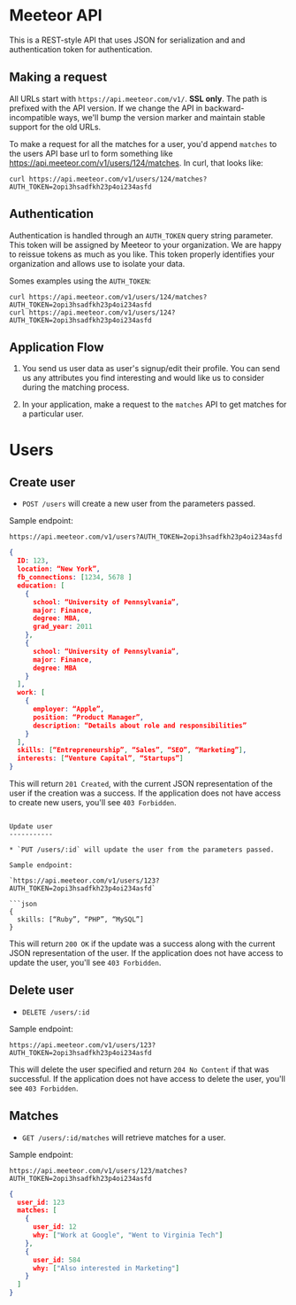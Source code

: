 Meeteor API
==========

This is a REST-style API that uses JSON for serialization and and authentication token for authentication.

Making a request
----------------

All URLs start with `https://api.meeteor.com/v1/`. **SSL only**. The path is prefixed with the API version. If we change the API in backward-incompatible ways, we'll bump the version marker and maintain stable support for the old URLs.

To make a request for all the matches for a user, you'd append `matches` to the users API base url to form something like https://api.meeteor.com/v1/users/124/matches. In curl, that looks like:

```shell
curl https://api.meeteor.com/v1/users/124/matches?AUTH_TOKEN=2opi3hsadfkh23p4oi234asfd
```

Authentication
--------------

Authentication is handled through an `AUTH_TOKEN` query string parameter. This token will be assigned by Meeteor to your organization. We are happy to reissue tokens as much as you like. This token properly identifies your organization and allows use to isolate your data.

Somes examples using the `AUTH_TOKEN`:

```shell
curl https://api.meeteor.com/v1/users/124/matches?AUTH_TOKEN=2opi3hsadfkh23p4oi234asfd
curl https://api.meeteor.com/v1/users/124?AUTH_TOKEN=2opi3hsadfkh23p4oi234asfd
```

Application Flow
----------------

1. You send us user data as user's signup/edit their profile. You can send us any attributes you find interesting and would like us to consider during the matching process.

2. In your application, make a request to the `matches` API to get matches for a particular user.


Users
=====

Create user
-----------

* `POST /users` will create a new user from the parameters passed.

Sample endpoint:

`https://api.meeteor.com/v1/users?AUTH_TOKEN=2opi3hsadfkh23p4oi234asfd`

```json
{
  ID: 123,
  location: “New York”,
  fb_connections: [1234, 5678 ]
  education: [
    {
      school: “University of Pennsylvania”,
      major: Finance,
      degree: MBA,
      grad_year: 2011
    },
    {
      school: “University of Pennsylvania”,
      major: Finance,
      degree: MBA
    }
  ],
  work: [
    {
      employer: “Apple”,
      position: “Product Manager”,
      description: “Details about role and responsibilities”
    }
  ],
  skills: [“Entrepreneurship”, “Sales”, “SEO”, “Marketing”],
  interests: [“Venture Capital”, “Startups”]
}

```
This will return `201 Created`, with the current JSON representation of the user if the creation was a success. If the application does not have access to create new users, you'll see `403 Forbidden`.
```

Update user
-----------

* `PUT /users/:id` will update the user from the parameters passed.

Sample endpoint:

`https://api.meeteor.com/v1/users/123?AUTH_TOKEN=2opi3hsadfkh23p4oi234asfd`

```json
{
  skills: [“Ruby”, “PHP”, “MySQL”]
}
```

This will return `200 OK` if the update was a success along with the current JSON representation of the user. If the application does not have access to update the user, you'll see `403 Forbidden`.


Delete user
-----------

* `DELETE /users/:id`

Sample endpoint:

`https://api.meeteor.com/v1/users/123?AUTH_TOKEN=2opi3hsadfkh23p4oi234asfd`

This will delete the user specified and return `204 No Content` if that was successful. If the application does not have access to delete the user, you'll see `403 Forbidden`.

Matches
-------

* `GET /users/:id/matches` will retrieve matches for a user.

Sample endpoint:

`https://api.meeteor.com/v1/users/123/matches?AUTH_TOKEN=2opi3hsadfkh23p4oi234asfd`

```json
{
  user_id: 123
  matches: [
    {
      user_id: 12
      why: ["Work at Google", "Went to Virginia Tech"]
    },
    {
      user_id: 584
      why: ["Also interested in Marketing"]
    }
  ]
}
```

